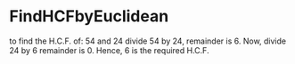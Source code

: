 # FindHCFbyEuclidean
to find the H.C.F. of:
54 and 24
divide 54 by 24, 
remainder is 6. 
Now, divide 24 by 6 
remainder is 0.
Hence, 6 is the required H.C.F.
